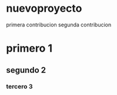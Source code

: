 # nuevoproyecto

primera contribucion 
segunda contribucion 


# primero 1
## segundo 2
### tercero 3
